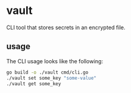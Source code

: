 # vault

CLI tool that stores secrets in an encrypted file.

## usage

The CLI usage looks like the following:
```bash
go build -o ./vault cmd/cli.go 
./vault set some_key "some-value"
./vault get some_key
```
